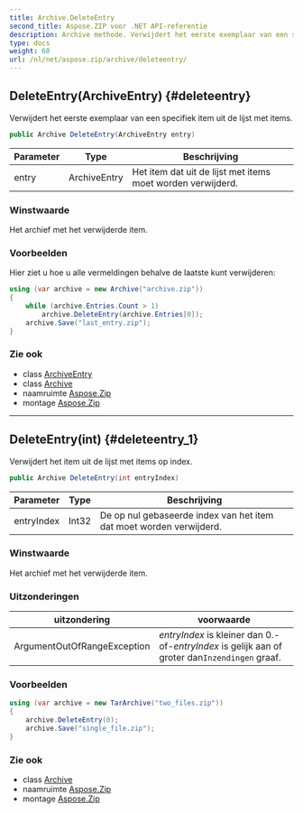 ```yaml
---
title: Archive.DeleteEntry
second_title: Aspose.ZIP voor .NET API-referentie
description: Archive methode. Verwijdert het eerste exemplaar van een specifiek item uit de lijst met items.
type: docs
weight: 60
url: /nl/net/aspose.zip/archive/deleteentry/
---
```

## DeleteEntry(ArchiveEntry) {#deleteentry}

Verwijdert het eerste exemplaar van een specifiek item uit de lijst met items.

```csharp
public Archive DeleteEntry(ArchiveEntry entry)
```

| Parameter | Type | Beschrijving |
| --- | --- | --- |
| entry | ArchiveEntry | Het item dat uit de lijst met items moet worden verwijderd. |

### Winstwaarde

Het archief met het verwijderde item.

### Voorbeelden

Hier ziet u hoe u alle vermeldingen behalve de laatste kunt verwijderen:

```csharp
using (var archive = new Archive("archive.zip"))
{
    while (archive.Entries.Count > 1)
        archive.DeleteEntry(archive.Entries[0]);
    archive.Save("last_entry.zip");
}
```

### Zie ook

* class [ArchiveEntry](../../archiveentry/)
* class [Archive](../)
* naamruimte [Aspose.Zip](../../archive/)
* montage [Aspose.Zip](../../../)

---

## DeleteEntry(int) {#deleteentry_1}

Verwijdert het item uit de lijst met items op index.

```csharp
public Archive DeleteEntry(int entryIndex)
```

| Parameter | Type | Beschrijving |
| --- | --- | --- |
| entryIndex | Int32 | De op nul gebaseerde index van het item dat moet worden verwijderd. |

### Winstwaarde

Het archief met het verwijderde item.

### Uitzonderingen

| uitzondering | voorwaarde |
| --- | --- |
| ArgumentOutOfRangeException | *entryIndex* is kleiner dan 0.-of-*entryIndex* is gelijk aan of groter dan`Inzendingen` graaf. |

### Voorbeelden

```csharp
using (var archive = new TarArchive("two_files.zip"))
{
    archive.DeleteEntry(0);
    archive.Save("single_file.zip");
}
```

### Zie ook

* class [Archive](../)
* naamruimte [Aspose.Zip](../../archive/)
* montage [Aspose.Zip](../../../)


